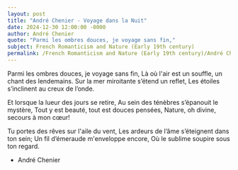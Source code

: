 ```yaml
---
layout: post
title: "André Chenier - Voyage dans la Nuit"
date: 2024-12-30 12:00:00 -0000
author: André Chenier
quote: "Parmi les ombres douces, je voyage sans fin,"
subject: French Romanticism and Nature (Early 19th century)
permalink: /French Romanticism and Nature (Early 19th century)/André Chenier/André Chenier - Voyage dans la Nuit
---
```


Parmi les ombres douces, je voyage sans fin,
Là où l'air est un souffle, un chant des lendemains.
Sur la mer miroitante s’étend un reflet,
Les étoiles s’inclinent au creux de l’onde.

Et lorsque la lueur des jours se retire,
Au sein des ténèbres s’épanouit le mystère,
Tout y est beauté, tout est douces pensées,
Nature, oh divine, secours à mon cœur!

Tu portes des rêves sur l'aile du vent,
Les ardeurs de l’âme s’éteignent dans ton sein;
Un fil d’émeraude m'enveloppe encore,
Où le sublime soupire sous ton regard.


- André Chenier
